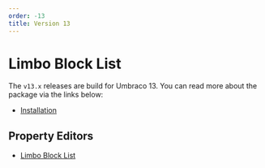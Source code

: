 ```yaml
---
order: -13
title: Version 13
---
```


# Limbo Block List

The `v13.x` releases are build for Umbraco 13. You can read more about the package via the links below:

- [Installation](./installation.md)

## Property Editors

- [Limbo Block List](./property-editors/block-list/)